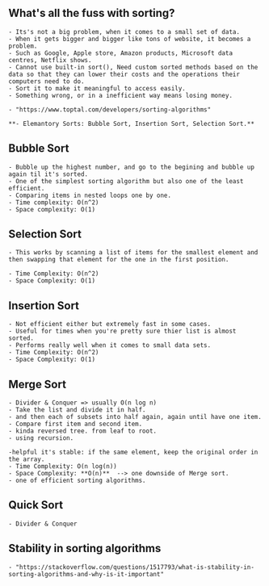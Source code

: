 ## What's all the fuss with sorting?

    - Its's not a big problem, when it comes to a small set of data.
    - When it gets bigger and bigger like tons of website, it becomes a problem.
    - Such as Google, Apple store, Amazon products, Microsoft data centres, Netflix shows.
    - Cannot use built-in sort(), Need custom sorted methods based on the data so that they can lower their costs and the operations their computers need to do.
    - Sort it to make it meaningful to access easily.
    - Something wrong, or in a inefficient way means losing money.

    - "https://www.toptal.com/developers/sorting-algorithms"

    **- Elemantory Sorts: Bubble Sort, Insertion Sort, Selection Sort.**

## Bubble Sort

    - Bubble up the highest number, and go to the begining and bubble up again til it's sorted.
    - One of the simplest sorting algorithm but also one of the least efficient.
    - Comparing items in nested loops one by one.
    - Time complexity: O(n^2)
    - Space complexity: O(1)

## Selection Sort

    - This works by scanning a list of items for the smallest element and then swapping that element for the one in the first position.

    - Time Complexity: O(n^2)
    - Space Complexity: O(1)

## Insertion Sort

    - Not efficient either but extremely fast in some cases.
    - Useful for times when you're pretty sure thier list is almost sorted.
    - Performs really well when it comes to small data sets.
    - Time Complexity: O(n^2)
    - Space Complexity: O(1)

## Merge Sort

    - Divider & Conquer => usually O(n log n)
    - Take the list and divide it in half.
    - and then each of subsets into half again, again until have one item.
    - Compare first item and second item.
    - kinda reversed tree. from leaf to root.
    - using recursion.

    -helpful it's stable: if the same element, keep the original order in the array.
    - Time Complexity: O(n log(n))
    - Space Complexity: **O(n)**  --> one downside of Merge sort.
    - one of efficient sorting algorithms.

## Quick Sort

    - Divider & Conquer

## Stability in sorting algorithms

    - "https://stackoverflow.com/questions/1517793/what-is-stability-in-sorting-algorithms-and-why-is-it-important"
